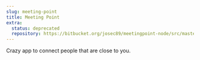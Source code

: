 ```yaml
---
slug: meeting-point
title: Meeting Point
extra:
  status: deprecated
  repository: https://bitbucket.org/josec89/meetingpoint-node/src/master/
---
```


Crazy app to connect people that are close to you.